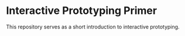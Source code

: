# Interactive Prototyping Primer
This repository serves as a short introduction to interactive prototyping.
